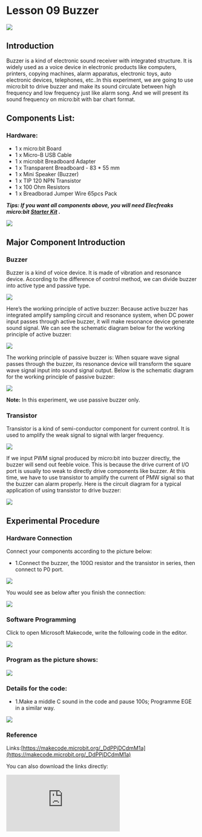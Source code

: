 ﻿# Lesson 09 Buzzer

 ![](https://wiki-media-ef.oss-cn-hongkong.aliyuncs.com//images/nCSnCEt.jpg)

## Introduction


Buzzer is a kind of electronic sound receiver with integrated structure. It is widely used as a voice device in electronic products like computers, printers, copying machines, alarm apparatus, electronic toys, auto electronic devices, telephones, etc..In this experiment, we are going to use micro:bit to drive buzzer and make its sound circulate between high frequency and low frequency just like alarm song. And we will present its sound frequency on micro:bit  with bar chart format.

## Components List:

### Hardware:
- 1 x micro:bit Board
- 1 x Micro-B USB Cable
- 1 x microbit Breadboard Adapter
- 1 x Transparent Breadboard - 83 * 55 mm
- 1 x Mini Speaker (Buzzer)
- 1 x TIP 120 NPN Transistor
- 1 x 100 Ohm Resistors
- 1 x Breadborad Jumper Wire 65pcs Pack

***Tips: If you want all components above, you will need Elecfreaks micro:bit [Starter Kit](https://www.elecfreaks.com/micro-bit-starter-kit.html)  .***

![](https://wiki-media-ef.oss-cn-hongkong.aliyuncs.com//images/W4tseua.jpg)

## Major Component Introduction


### Buzzer

Buzzer is a kind of voice device. It is made of vibration and resonance device. According to the difference of control method, we can divide buzzer into active type and passive type.

![](https://wiki-media-ef.oss-cn-hongkong.aliyuncs.com//images/KfDVHIk.jpg)

Here’s the working principle of active buzzer:
Because active buzzer has integrated amplify sampling circuit and resonance system, when DC power input passes through active buzzer, it will make resonance device generate sound signal. We can see the schematic diagram below for the working principle of active buzzer:

![](https://wiki-media-ef.oss-cn-hongkong.aliyuncs.com//images/spNnKiB.jpg)

The working principle of passive buzzer is: When square wave signal passes through the buzzer, its resonance device will transform the square wave signal input into sound signal output. Below is the schematic diagram for the working principle of passive buzzer:

![](https://wiki-media-ef.oss-cn-hongkong.aliyuncs.com//images/kNHyjjl.jpg)

****Note:**** In this experiment, we use passive buzzer only.

### Transistor

Transistor is a kind of semi-conductor component for current control. It is used to amplify the weak signal to signal with larger frequency.

![](https://wiki-media-ef.oss-cn-hongkong.aliyuncs.com//images/LEvAFS5.jpg)

If we input PWM signal produced by micro:bit into buzzer directly, the buzzer will send out feeble voice. This is because the drive current of I/O port is usually too weak to directly drive components like buzzer. At this time, we have to use transistor to amplify the current of PMW signal so that the buzzer can alarm properly. Here is the circuit diagram for a typical application of using transistor to drive buzzer:

![](https://wiki-media-ef.oss-cn-hongkong.aliyuncs.com//images/ZhQ3fhv.jpg)


## Experimental Procedure

### Hardware Connection
Connect your components according to the picture below:

- 1.Connect the buzzer, the 100Ω resistor and the transistor in series, then connect to P0 port.

![](https://wiki-media-ef.oss-cn-hongkong.aliyuncs.com//images/YTNuh7H.jpg)

You would see as  below after you finish the connection:

![](https://wiki-media-ef.oss-cn-hongkong.aliyuncs.com//images/iYiZM7O.jpg)

### Software Programming

Click to open Microsoft Makecode, write the following code in the editor.

![](https://wiki-media-ef.oss-cn-hongkong.aliyuncs.com//images/JHZUvh2.png)

### Program as the picture shows:

![](https://wiki-media-ef.oss-cn-hongkong.aliyuncs.com//images/6bZq6wz.png)

### Details for the code:
- 1.Make a middle C sound in the code and pause 100s; Programme EGE in a similar way.

![](https://wiki-media-ef.oss-cn-hongkong.aliyuncs.com//images/PyomwJL.png)

### Reference
Links:[https://makecode.microbit.org/_DdPPjDCdmM1a](https://makecode.microbit.org/_DdPPjDCdmM1a)

You can also download the links directly:

<div
    style={{
        position: 'relative',
        paddingBottom: '60%',
        overflow: 'hidden',
    }}
>
    <iframe
        src="https://makecode.microbit.org/_DdPPjDCdmM1a"
        frameborder="0"
        sandbox="allow-popups allow-forms allow-scripts allow-same-origin"
        style={{
            position: 'absolute',
            width: '100%',
            height: '100%',
        }}
    />
</div>

## Result

The sound sent out by buzzer changes between high frequency and low frequency. And we can see the bar chart of frequency on the micro:bit.

![](https://wiki-media-ef.oss-cn-hongkong.aliyuncs.com//images/2AJXtVY.gif)


## Exploration

If we want to make a high temperature alarming device with a temperature sensor and a buzzer, then how can we design circuit and program?

## FAQ
